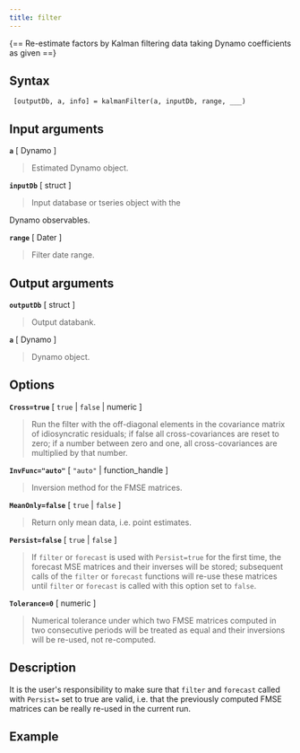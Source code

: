 ```yaml
---
title: filter  
---
```


{== Re-estimate factors by Kalman filtering data taking Dynamo coefficients as given ==}

 ## Syntax

     [outputDb, a, info] = kalmanFilter(a, inputDb, range, ___)


 ## Input arguments

__`a`__ [ Dynamo ]
>
> Estimated Dynamo object.
>


__`inputDb`__ [ struct ]
>
> Input database or tseries object with the
>

 Dynamo observables.

__`range`__ [ Dater ]
>
> Filter date range.
>



 ## Output arguments


__`outputDb`__ [ struct ]
>
> Output databank.
>


__`a`__ [ Dynamo ]
>
> Dynamo object.
>


 ## Options

__`Cross=true`__ [ `true` | `false` | numeric ]
>
> Run the filter with the off-diagonal elements in the covariance matrix of
> idiosyncratic residuals; if false all cross-covariances are reset to zero;
> if a number between zero and one, all cross-covariances are multiplied by
> that number.
> 

__`InvFunc="auto"`__ [ `"auto"` | function_handle ]
>
> Inversion method for the FMSE matrices.
>

__`MeanOnly=false`__ [ `true` | `false` ]
>
> Return only mean data, i.e.  point estimates.
> 

__`Persist=false`__ [ `true` | `false` ]
>
> If `filter` or `forecast` is used with `Persist=true` for the first time,
> the forecast MSE matrices and their inverses will be stored; subsequent
> calls of the `filter` or `forecast` functions will re-use these matrices
> until `filter` or `forecast` is called with this option set to `false`.
> 


__`Tolerance=0`__ [ numeric ]
>
> Numerical tolerance under which two FMSE matrices computed in two
> consecutive periods will be treated as equal and their inversions will be
> re-used, not re-computed.
>


 ## Description

 It is the user's responsibility to make sure that `filter` and `forecast`
 called with `Persist=` set to true are valid, i.e. that the previously
 computed FMSE matrices can be really re-used in the current run.


 ## Example

